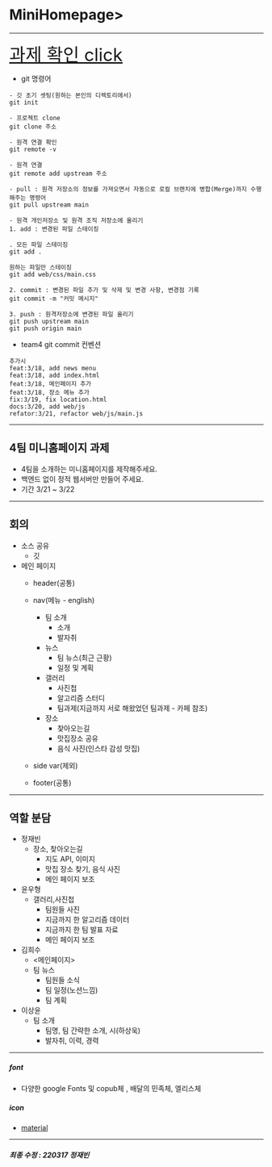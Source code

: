 # MiniHomepage>

---

<a href="#bottom" style= " font-size:35px">과제 확인 click</a>

- git 명령어 
```
- 깃 초기 셋팅(원하는 본인의 디렉토리에서)
git init

- 프로젝트 clone
git clone 주소

- 원격 연결 확인
git remote -v

- 원격 연결
git remote add upstream 주소

- pull : 원격 저장소의 정보를 가져오면서 자동으로 로컬 브랜치에 병합(Merge)까지 수행해주는 명령어 
git pull upstream main

- 원격 개인저장소 및 원격 조직 저장소에 올리기
1. add : 변경된 파일 스테이징

. 모든 파일 스테이징
git add .

원하는 파일만 스테이징
git add web/css/main.css

2. commit : 변경된 파일 추가 및 삭제 및 변경 사항, 변경점 기록 
git commit -m "커밋 메시지"

3. push : 원격저장소에 변경된 파일 올리기
git push upstream main
git push origin main
```
- team4 git commit 컨벤션
```
추가시
feat:3/18, add news menu 
feat:3/18, add index.html  
feat:3/18, 메인페이지 추가
feat:3/18, 장소 메뉴 추가
fix:3/19, fix location.html
docs:3/20, add web/js
refator:3/21, refactor web/js/main.js
```
---
## 4팀 미니홈페이지 과제

<a id="bottom"></a>
- 4팀을 소개하는 미니홈페이지를 제작해주세요.
- 백엔드 없이 정적 웹서버만 만들어 주세요.
- 기간 3/21 ~ 3/22
---
## 회의

- 소스 공유
  - 깃
- 메인 페이지
  - header(공통)
  
  - nav(메뉴 - english)
    - 팀 소개
      - 소개
      - 발자취
    - 뉴스
      - 팀 뉴스(최근 근황)
      - 일정 및 계획
    - 갤러리
      - 사진첩 
      - 알고리즘 스터디
      - 팀과제(지금까지 서로 해왔었던 팀과제 - 카페 참조)
    - 장소
      - 찾아오는길
      - 맛집장소 공유
      - 음식 사진(인스타 감성 맛집)
      
  - side var(제외)
  - footer(공통)
    
--- 
## 역할 분담
- 정재빈
  - 장소, 찾아오는길 
    - 지도 API, 이미지
    - 맛집 장소 찾기, 음식 사진 
    - 메인 페이지 보조
- 윤우형
  - 갤러리,사진첩
    - 팀원들 사진 
    - 지금까지 한 알고리즘 데이터  
    - 지금까지 한 팀 발표 자료
    - 메인 페이지 보조
- 김희수
  - <메인페이지>
  - 팀 뉴스
    - 팀원들 소식
    - 팀 일정(노션느낌)
    - 팀 계획
- 이상윤
  - 팀 소개
    - 팀명, 팀 간략한 소개, 시(하상욱)
    - 발자취, 이력, 경력
---
##### font
- 다양한 google Fonts 및 copub체 , 배달의 민족체, 엘리스체
##### icon
- [material](https://material.io/search.html?q=filled)

<hr>

##### 최종 수정 : 220317 정재빈 